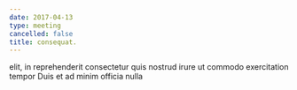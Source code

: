 ```yaml
---
date: 2017-04-13
type: meeting
cancelled: false
title: consequat.
---
```

elit, in reprehenderit consectetur quis nostrud irure ut commodo exercitation tempor Duis et ad minim officia nulla